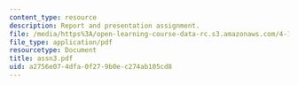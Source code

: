 ```yaml
---
content_type: resource
description: Report and presentation assignment.
file: /media/https%3A/open-learning-course-data-rc.s3.amazonaws.com/4-183-sustainable-design-and-technology-research-workshop-spring-2004/a2756e074dfa0f279b0ec274ab105cd8_assn3.pdf
file_type: application/pdf
resourcetype: Document
title: assn3.pdf
uid: a2756e07-4dfa-0f27-9b0e-c274ab105cd8
---
```

